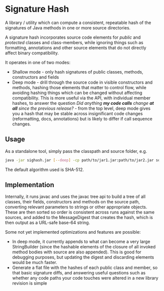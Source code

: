 Signature Hash
==============

A library / utility which can compute a consistent, repeatable hash of the signatures of Java methods in one or more source directories.

A signature hash incorporates source code elements for *public* and *protected* classes and class-members, while ignoring things such
as formatting, annotations and other source elements that do not directly affect binary compatibility.

It operates in one of two modes:

 * Shallow mode - only hash signatures of public classes, methods, constructors and fields
 * Deep mode - drill through the source code in visible constructors and methods, hashing those elements that matter to control flow, while avoiding hashing things which can be changed 
without affecting compatibility.  This is more useful via the API, with individual member hashes, to answer the question _Did anything **my code calls** change **at all** since the
previous release?_ - from the top level, deep mode gives you a hash that may be stable across insignificant code changes (reformatting, docs, annotations) but is likely to differ
if call sequence changes.

Usage
-----

As a standalone tool, simply pass the classpath and source folder, e.g.

```sh
java -jar sighash.jar [--deep] -cp path/to/jar1.jar:path/to/jar2.jar source/path generated-sources/path
```

The default algorithm used is SHA-512.


Implementation
--------------

Internally, it runs javac and uses the javac tree api to build a tree of all classes, their fields, constructors and methods on the source path, converting relevant
parameters to strings or other appropriate objects.  These are then sorted so order is consistent across runs against the same sources, and added to the
MessageDigest that creates the hash, which is then output as a URL-safe base-64 string.

Some not yet implemented optimizations and features are possible:

 * In deep mode, it currently appends to what can become a very large StringBuilder (since the hashable 
elements of the closure of all invoked method bodies with source are also appended).
This is good for debugging purposes, but updating the digest and discarding elements would be much faster.
 * Generate a flat file with the hashes of each public class and member, so that basic signature diffs, and 
answering useful questions such as whether any code paths your code touches were altered in a new library revision is simple
